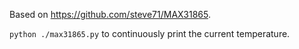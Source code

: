 Based on https://github.com/steve71/MAX31865.

`python ./max31865.py` to continuously print the current temperature.
